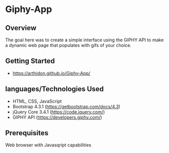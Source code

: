 # Giphy-App
## Overview

The goal here was to create a simple interface using the GIPHY API to make a dynamic web page that populates with gifs of your choice.

## Getting Started

* https://arthidon.github.io/Giphy-App/

## languages/Technologies Used

* HTML, CSS, JavaScript 
* Bootstrap 4.3.1 (https://getbootstrap.com/docs/4.3)
* jQuery Core 3.4.1 (https://code.jquery.com/)
* GIPHY API (https://developers.giphy.com/)


## Prerequisites

Web browser with Javasqript capabilities
